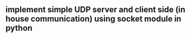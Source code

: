 ## implement simple UDP server and client side (in house communication) using socket module in python

